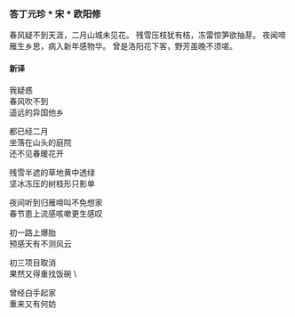 ### 答丁元珍 * 宋 * 欧阳修

春风疑不到天涯，二月山城未见花。
残雪压枝犹有桔，冻雷惊笋欲抽芽。
夜闻啼雁生乡思，病入新年感物华。
曾是洛阳花下客，野芳虽晚不须嗟。

#### 新译

我疑惑 \
春风吹不到 \
遥远的异国他乡

都已经二月 \
坐落在山头的庭院 \
还不见春暖花开

残雪半遮的草地黄中透绿 \
坚冰冻压的树枝形只影单

夜间听到归雁啼叫不免想家 \
春节患上流感咳嗽更生感叹

初一路上爆胎 \
预感天有不测风云

初三项目取消 \
果然又得重找饭碗 \

曾经白手起家 \
重来又有何妨
